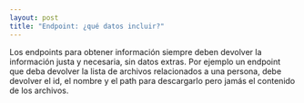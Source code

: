 ```yaml
---
layout: post
title: "Endpoint: ¿qué datos incluir?"
---
```


Los endpoints para obtener información siempre deben devolver<!--more--> la información justa y necesaria, sin datos extras. Por ejemplo un endpoint que deba devolver la lista de archivos relacionados a una persona, debe devolver el id, el nombre y el path para descargarlo pero jamás el contenido de los archivos.
